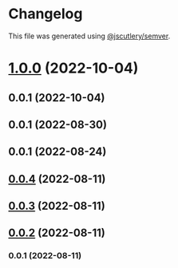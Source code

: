 # Changelog

This file was generated using [@jscutlery/semver](https://github.com/jscutlery/semver).

# [1.0.0](https://github.com/notationhq/fieldtrip/compare/@notation-fieldtrip-0.0.1...@notation-fieldtrip-1.0.0) (2022-10-04)



## 0.0.1 (2022-10-04)



## 0.0.1 (2022-08-30)



## 0.0.1 (2022-08-24)



## [0.0.4](https://github.com/notationhq/fieldtrip/compare/fieldtrip-0.0.3...fieldtrip-0.0.4) (2022-08-11)



## [0.0.3](https://github.com/notationhq/fieldtrip/compare/fieldtrip-0.0.2...fieldtrip-0.0.3) (2022-08-11)



## [0.0.2](https://github.com/notationhq/fieldtrip/compare/fieldtrip-0.0.1...fieldtrip-0.0.2) (2022-08-11)



### 0.0.1 (2022-08-11)
